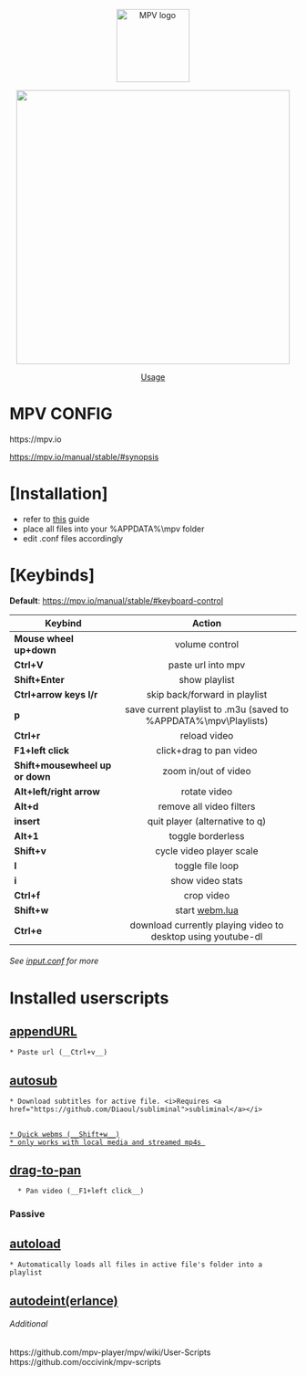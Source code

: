 <p align="center"><img src="http://i.imgur.com/qmxCXRC.png" alt="MPV logo" width="128" height="128"/></p>
<p align="center"><img src="https://i.imgur.com/TpkpA9R.gif" height="480"/></p>
<p align="center"><a href="https://imgur.com/a/ldJ9D">Usage</a></p>
<div class="header">
  <h1>MPV CONFIG</h1>
</div>
https://mpv.io

https://mpv.io/manual/stable/#synopsis

<h1>[Installation]</h1>

* refer to [this](https://github.com/kpganon/Guides/blob/master/mpv%20guide%20v1.3.txt) guide
* place all files into your %APPDATA%\mpv folder
* edit .conf files accordingly

<h1>[Keybinds]</h1>

__Default__: https://mpv.io/manual/stable/#keyboard-control

| Keybind       | Action        |
| ------------- |:-------------:|
| **Mouse wheel up+down**     | volume control |
| **Ctrl+V**      | paste url into mpv      | 
| **Shift+Enter** | show playlist      |
| **Ctrl+arrow keys l/r** | skip back/forward in playlist   |
| **p** | save current playlist to .m3u (saved to %APPDATA%\mpv\Playlists)   |
| **Ctrl+r** | reload video  |
| **F1+left click** | click+drag to pan video   |
| **Shift+mousewheel up or down** | zoom in/out of video   |
| **Alt+left/right arrow** | rotate video   |
| **Alt+d** | remove all video filters   |
| **insert** | quit player (alternative to q)   |
| **Alt+1** | toggle borderless   |
| **Shift+v** | cycle video player scale   |
| **l** | toggle file loop   |
| **i** | show video stats   |
| **Ctrl+f** | crop video   |
| **Shift+w** | start <a href="https://github.com/ElegantMonkey/mpv-webm">webm.lua</a>   |
| **Ctrl+e** | download currently playing video to desktop using youtube-dl   |
<h6><i>See <a href="https://github.com/kpganon/MPV/blob/master/input.conf">input.conf</a> for more</i></h6>
<h1>Installed userscripts</h1>

## <a href="https://github.com/jonniek/mpv-scripts/blob/master/appendURL.lua">appendURL</a>
    * Paste url (__Ctrl+v__)
    
## <a href="https://github.com/Argon-/mpv-config/blob/master/scripts/autosub.lua">autosub</a>
    * Download subtitles for active file. <i>Requires <a href="https://github.com/Diaoul/subliminal">subliminal</a></i>
    
## <a href="https://github.com/ElegantMonkey/mpv-webm">
    * Quick webms (__Shift+w__)
    * only works with local media and streamed mp4s 
  
## <a href="https://github.com/occivink/mpv-scripts/blob/master/drag-to-pan.lua">drag-to-pan</a>
      * Pan video (__F1+left click__)
      
<h3>Passive</h3>

## <a href="https://github.com/mpv-player/mpv/blob/master/TOOLS/lua/autoload.lua">autoload</a>
    * Automatically loads all files in active file's folder into a playlist
    
## <a href="https://github.com/mpv-player/mpv/blob/master/TOOLS/lua/autodeint.lua">autodeint(erlance)</a>

<h6>Additional</h6>
https://github.com/mpv-player/mpv/wiki/User-Scripts
https://github.com/occivink/mpv-scripts
